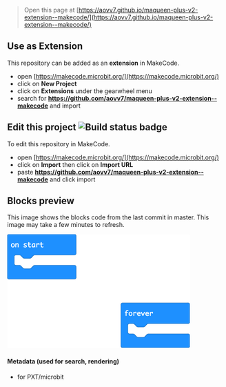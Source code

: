 
> Open this page at [https://aovv7.github.io/maqueen-plus-v2-extension--makecode/](https://aovv7.github.io/maqueen-plus-v2-extension--makecode/)

## Use as Extension

This repository can be added as an **extension** in MakeCode.

* open [https://makecode.microbit.org/](https://makecode.microbit.org/)
* click on **New Project**
* click on **Extensions** under the gearwheel menu
* search for **https://github.com/aovv7/maqueen-plus-v2-extension--makecode** and import

## Edit this project ![Build status badge](https://github.com/aovv7/maqueen-plus-v2-extension--makecode/workflows/MakeCode/badge.svg)

To edit this repository in MakeCode.

* open [https://makecode.microbit.org/](https://makecode.microbit.org/)
* click on **Import** then click on **Import URL**
* paste **https://github.com/aovv7/maqueen-plus-v2-extension--makecode** and click import

## Blocks preview

This image shows the blocks code from the last commit in master.
This image may take a few minutes to refresh.

![A rendered view of the blocks](https://github.com/aovv7/maqueen-plus-v2-extension--makecode/raw/master/.github/makecode/blocks.png)

#### Metadata (used for search, rendering)

* for PXT/microbit
<script src="https://makecode.com/gh-pages-embed.js"></script><script>makeCodeRender("{{ site.makecode.home_url }}", "{{ site.github.owner_name }}/{{ site.github.repository_name }}");</script>
